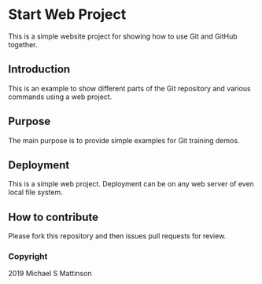 # Start Web Project

This is a simple website project for showing how to use Git and GitHub together.

## Introduction

This is an example to show different parts of the Git repository and various commands using a web project.

## Purpose

The main purpose is to provide simple examples for Git training demos.

## Deployment

This is a simple web project.  Deployment can be on any web server of even local file system.

## How to contribute

Please fork this repository and then issues pull requests for review.

### Copyright
2019 Michael S Mattinson